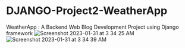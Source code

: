 # DJANGO-Project2-WeatherApp
WeatherApp : A Backend Web Blog Development Project using Django framework
![Screenshot 2023-01-31 at 3 34 25 AM](https://user-images.githubusercontent.com/8951015/215723121-e5152861-164a-45e5-94c9-421b3515c8c7.png)
![Screenshot 2023-01-31 at 3 34 39 AM](https://user-images.githubusercontent.com/8951015/215723125-e13f2308-c8d7-46cf-8dd5-43c29c17f94a.png)
